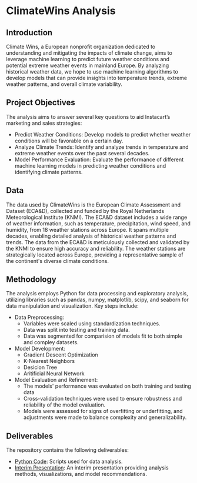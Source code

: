 # ClimateWins Analysis

## Introduction
Climate Wins, a European nonprofit organization dedicated to understanding and mitigating the impacts of climate change, aims to leverage machine learning to predict future weather conditions and potential extreme weather events in mainland Europe. By analyzing historical weather data, we hope to use machine learning algorithms to develop models that can provide insights into temperature trends, extreme weather patterns, and overall climate variability. 

## Project Objectives
The analysis aims to answer several key questions to aid Instacart’s marketing and sales strategies:

+ Predict Weather Conditions: Develop models to predict whether weather conditions will be favorable on a certain day.
+ Analyze Climate Trends: Identify and analyze trends in temperature and extreme weather events over the past several decades.
+ Model Performance Evaluation: Evaluate the performance of different machine learning models in predicting weather conditions and identifying climate patterns.

## Data
The data used by ClimateWins is the European Climate Assessment and Dataset (ECA&D), collected and funded by the Royal Netherlands Meteorological Institute (KNMI). The ECA&D dataset includes a wide range of weather information, such as temperature, precipitation, wind speed, and humidity, from 18 weather stations across Europe. It spans multiple decades, enabling detailed analysis of historical weather patterns and trends. The data from the ECA&D is meticulously collected and validated by the KNMI to ensure high accuracy and reliability. The weather stations are strategically located across Europe, providing a representative sample of the continent's diverse climate conditions. 

## Methodology
The analysis employs Python for data processing and exploratory analysis, utilizing libraries such as pandas, numpy, matplotlib, scipy, and seaborn for data manipulation and visualization. Key steps include:

+ Data Preprocessing:
  + Variables were scaled using standardization techniques.
  + Data was split into testing and training data.
  + Data was segmented for comparision of models fit to both simple and compley datasets. 
+ Model Development:
  + Gradient Descent Optimization
  + K-Nearest Neighbors
  + Desicion Tree
  + Aritificial Neural Network
+ Model Evaluation and Refinement:
  + The models' performance was evaluated on both training and testing data
  + Cross-validation techniques were used to ensure robustness and reliability of the model evaluation.
  + Models were assessed for signs of overfitting or underfitting, and adjustments were made to balance complexity and generalizability.

## Deliverables
The repository contains the following deliverables:

+ [Python Code](<ClimateWins Scripts>): Scripts used for data analysis.
+ [Interim Presentation](<ClimatWins Reports>): An interim presentation providing analysis methods, visualizations, and model recommendations.
